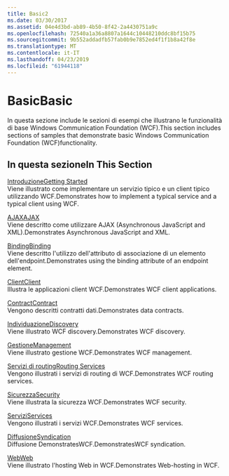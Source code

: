 ```yaml
---
title: Basic2
ms.date: 03/30/2017
ms.assetid: 04e4d3bd-ab89-4b50-8f42-2a4430751a9c
ms.openlocfilehash: 72540a1a36a8807a1644c10448210ddc8bf15b75
ms.sourcegitcommit: 9b552addadfb57fab0b9e7852ed4f1f1b8a42f8e
ms.translationtype: MT
ms.contentlocale: it-IT
ms.lasthandoff: 04/23/2019
ms.locfileid: "61944118"
---
```

# <a name="basic"></a><span data-ttu-id="fcbd5-102">Basic</span><span class="sxs-lookup"><span data-stu-id="fcbd5-102">Basic</span></span>
<span data-ttu-id="fcbd5-103">In questa sezione include le sezioni di esempi che illustrano le funzionalità di base Windows Communication Foundation (WCF).</span><span class="sxs-lookup"><span data-stu-id="fcbd5-103">This section includes sections of samples that demonstrate basic Windows Communication Foundation (WCF)functionality.</span></span>  
  
## <a name="in-this-section"></a><span data-ttu-id="fcbd5-104">In questa sezione</span><span class="sxs-lookup"><span data-stu-id="fcbd5-104">In This Section</span></span>  
 [<span data-ttu-id="fcbd5-105">Introduzione</span><span class="sxs-lookup"><span data-stu-id="fcbd5-105">Getting Started</span></span>](../../../../docs/framework/wcf/samples/getting-started-sample.md)  
 <span data-ttu-id="fcbd5-106">Viene illustrato come implementare un servizio tipico e un client tipico utilizzando WCF.</span><span class="sxs-lookup"><span data-stu-id="fcbd5-106">Demonstrates how to implement a typical service and a typical client using WCF.</span></span>  
  
 [<span data-ttu-id="fcbd5-107">AJAX</span><span class="sxs-lookup"><span data-stu-id="fcbd5-107">AJAX</span></span>](../../../../docs/framework/wcf/samples/ajax.md)  
 <span data-ttu-id="fcbd5-108">Viene descritto come utilizzare AJAX (Asynchronous JavaScript and XML).</span><span class="sxs-lookup"><span data-stu-id="fcbd5-108">Demonstrates Asynchronous JavaScript and XML.</span></span>  
  
 [<span data-ttu-id="fcbd5-109">Binding</span><span class="sxs-lookup"><span data-stu-id="fcbd5-109">Binding</span></span>](../../../../docs/framework/wcf/samples/binding.md)  
 <span data-ttu-id="fcbd5-110">Viene descritto l'utilizzo dell'attributo di associazione di un elemento dell'endpoint.</span><span class="sxs-lookup"><span data-stu-id="fcbd5-110">Demonstrates using the binding attribute of an endpoint element.</span></span>  
  
 [<span data-ttu-id="fcbd5-111">Client</span><span class="sxs-lookup"><span data-stu-id="fcbd5-111">Client</span></span>](../../../../docs/framework/wcf/samples/client.md)  
 <span data-ttu-id="fcbd5-112">Illustra le applicazioni client WCF.</span><span class="sxs-lookup"><span data-stu-id="fcbd5-112">Demonstrates WCF client applications.</span></span>  
  
 [<span data-ttu-id="fcbd5-113">Contract</span><span class="sxs-lookup"><span data-stu-id="fcbd5-113">Contract</span></span>](../../../../docs/framework/wcf/samples/contract.md)  
 <span data-ttu-id="fcbd5-114">Vengono descritti contratti dati.</span><span class="sxs-lookup"><span data-stu-id="fcbd5-114">Demonstrates data contracts.</span></span>  
  
 [<span data-ttu-id="fcbd5-115">Individuazione</span><span class="sxs-lookup"><span data-stu-id="fcbd5-115">Discovery</span></span>](../../../../docs/framework/wcf/samples/discovery-samples.md)  
 <span data-ttu-id="fcbd5-116">Viene illustrato WCF discovery.</span><span class="sxs-lookup"><span data-stu-id="fcbd5-116">Demonstrates WCF discovery.</span></span>  
  
 [<span data-ttu-id="fcbd5-117">Gestione</span><span class="sxs-lookup"><span data-stu-id="fcbd5-117">Management</span></span>](../../../../docs/framework/wcf/samples/management.md)  
 <span data-ttu-id="fcbd5-118">Viene illustrato gestione WCF.</span><span class="sxs-lookup"><span data-stu-id="fcbd5-118">Demonstrates WCF management.</span></span>  
  
 [<span data-ttu-id="fcbd5-119">Servizi di routing</span><span class="sxs-lookup"><span data-stu-id="fcbd5-119">Routing Services</span></span>](../../../../docs/framework/wcf/samples/routing-services.md)  
 <span data-ttu-id="fcbd5-120">Vengono illustrati i servizi di routing di WCF.</span><span class="sxs-lookup"><span data-stu-id="fcbd5-120">Demonstrates WCF routing services.</span></span>  
  
 [<span data-ttu-id="fcbd5-121">Sicurezza</span><span class="sxs-lookup"><span data-stu-id="fcbd5-121">Security</span></span>](../../../../docs/framework/wcf/samples/security-in-wcf.md)  
 <span data-ttu-id="fcbd5-122">Viene illustrata la sicurezza WCF.</span><span class="sxs-lookup"><span data-stu-id="fcbd5-122">Demonstrates WCF security.</span></span>  
  
 [<span data-ttu-id="fcbd5-123">Servizi</span><span class="sxs-lookup"><span data-stu-id="fcbd5-123">Services</span></span>](../../../../docs/framework/wcf/samples/services.md)  
 <span data-ttu-id="fcbd5-124">Vengono illustrati i servizi WCF.</span><span class="sxs-lookup"><span data-stu-id="fcbd5-124">Demonstrates WCF services.</span></span>  
  
 [<span data-ttu-id="fcbd5-125">Diffusione</span><span class="sxs-lookup"><span data-stu-id="fcbd5-125">Syndication</span></span>](../../../../docs/framework/wcf/samples/syndication.md)  
 <span data-ttu-id="fcbd5-126">Diffusione DemonstratesWCF.</span><span class="sxs-lookup"><span data-stu-id="fcbd5-126">DemonstratesWCF syndication.</span></span>  
  
 [<span data-ttu-id="fcbd5-127">Web</span><span class="sxs-lookup"><span data-stu-id="fcbd5-127">Web</span></span>](../../../../docs/framework/wcf/samples/web.md)  
 <span data-ttu-id="fcbd5-128">Viene illustrato l'hosting Web in WCF.</span><span class="sxs-lookup"><span data-stu-id="fcbd5-128">Demonstrates Web-hosting in WCF.</span></span>
